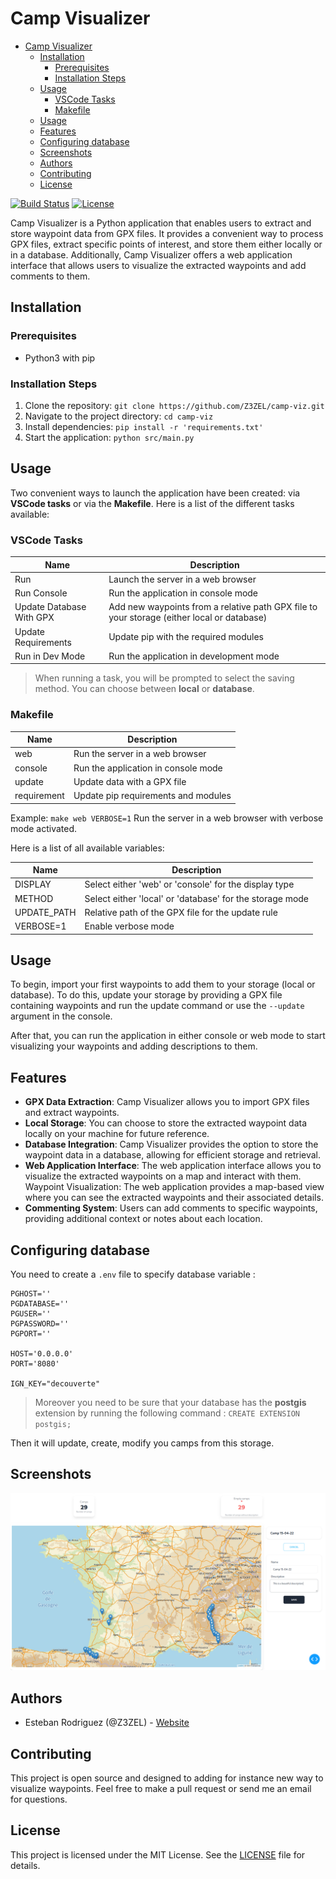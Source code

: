 # Camp Visualizer

- [Camp Visualizer](#camp-visualizer)
  - [Installation](#installation)
    - [Prerequisites](#prerequisites)
    - [Installation Steps](#installation-steps)
  - [Usage](#usage)
    - [VSCode Tasks](#vscode-tasks)
    - [Makefile](#makefile)
  - [Usage](#usage-1)
  - [Features](#features)
  - [Configuring database](#configuring-database)
  - [Screenshots](#screenshots)
  - [Authors](#authors)
  - [Contributing](#contributing)
  - [License](#license)


[![Build Status](https://img.shields.io/travis/username/application-name.svg)](https://travis-ci.org/username/application-name)
[![License](https://img.shields.io/badge/license-MIT-blue.svg)](https://opensource.org/licenses/MIT)

Camp Visualizer is a Python application that enables users to extract and store waypoint data from GPX files. It provides a convenient way to process GPX files, extract specific points of interest, and store them either locally or in a database. Additionally, Camp Visualizer offers a web application interface that allows users to visualize the extracted waypoints and add comments to them.

## Installation

### Prerequisites

- Python3 with pip

### Installation Steps

1. Clone the repository: `git clone https://github.com/Z3ZEL/camp-viz.git`
2. Navigate to the project directory: `cd camp-viz`
3. Install dependencies: `pip install -r 'requirements.txt'`
4. Start the application: `python src/main.py`

## Usage
Two convenient ways to launch the application have been created: via **VSCode tasks** or via the **Makefile**. Here is a list of the different tasks available:

### VSCode Tasks

| Name                   | Description                                                 |
| ---------------------- | ----------------------------------------------------------- |
| Run                    | Launch the server in a web browser                          |
| Run Console            | Run the application in console mode                         |
| Update Database With GPX | Add new waypoints from a relative path GPX file to your storage (either local or database) |
| Update Requirements    | Update pip with the required modules                        |
| Run in Dev Mode        | Run the application in development mode                     |

> When running a task, you will be prompted to select the saving method. You can choose between **local** or **database**.

### Makefile

| Name         | Description                                      |
| ------------ | ------------------------------------------------ |
| web          | Run the server in a web browser                   |
| console      | Run the application in console mode               |
| update       | Update data with a GPX file                       |
| requirement  | Update pip requirements and modules               |

Example: `make web VERBOSE=1`
Run the server in a web browser with verbose mode activated.

Here is a list of all available variables:

| Name             | Description                                          |
| ---------------- | ---------------------------------------------------- |
| DISPLAY          | Select either 'web' or 'console' for the display type |
| METHOD           | Select either 'local' or 'database' for the storage mode |
| UPDATE_PATH      | Relative path of the GPX file for the update rule     |
| VERBOSE=1        | Enable verbose mode                                  |

## Usage

To begin, import your first waypoints to add them to your storage (local or database). To do this, update your storage by providing a GPX file containing waypoints and run the update command or use the `--update` argument in the console.

After that, you can run the application in either console or web mode to start visualizing your waypoints and adding descriptions to them.




## Features

- **GPX Data Extraction**: Camp Visualizer allows you to import GPX files and extract waypoints.
- **Local Storage**: You can choose to store the extracted waypoint data locally on your machine for future reference.
- **Database Integration**: Camp Visualizer provides the option to store the waypoint data in a database, allowing for efficient storage and retrieval.
- **Web Application Interface**: The web application interface allows you to visualize the extracted waypoints on a map and interact with them.
Waypoint Visualization: The web application provides a map-based view where you can see the extracted waypoints and their associated details.
- **Commenting System**: Users can add comments to specific waypoints, providing additional context or notes about each location.

## Configuring database
You need to create a `.env` file to specify database variable :
```env
PGHOST=''
PGDATABASE=''
PGUSER=''
PGPASSWORD=''
PGPORT=''

HOST='0.0.0.0'
PORT='8080'

IGN_KEY="decouverte"
```

> Moreover you need to be sure that your database has the **postgis** extension by running the following command : `CREATE EXTENSION postgis;`

Then it will update, create, modify you camps from this storage.

## Screenshots

![Figure_1](screen/figure_1.png)

## Authors

- Esteban Rodriguez (@Z3ZEL) - [Website](https://rodriguez-esteban.com)

## Contributing
This project is open source and designed to adding for instance new way to visualize waypoints. Feel free to make a pull request or send me an email for questions.

## License

This project is licensed under the MIT License. See the [LICENSE](LICENSE) file for details.

